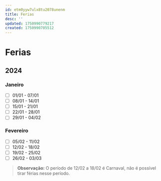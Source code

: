 ```yaml
---
id: etm0yyw7ulx8tu2078unenm
title: Ferias
desc: ''
updated: 1750990779217
created: 1750990705512
---
```


# Ferias

## 2024

### Janeiro

- [ ] 01/01 - 07/01
- [ ] 08/01 - 14/01
- [ ] 15/01 - 21/01
- [ ] 22/01 - 28/01
- [ ] 29/01 - 04/02

### Fevereiro

- [ ] 05/02 - 11/02
- [ ] 12/02 - 18/02
- [ ] 19/02 - 25/02
- [ ] 26/02 - 03/03

> **Observação:** O período de 12/02 a 18/02 é Carnaval, não é possível tirar férias nesse período.
